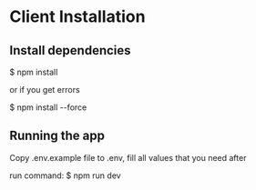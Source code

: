 # Client Installation

## Install dependencies

$ npm install

or if you get errors

$ npm install --force

## Running the app

Copy .env.example file to .env, fill all values that you need after

run command:
$ npm run dev
